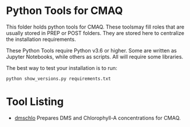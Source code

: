 Python Tools for CMAQ
=====================

This folder holds python tools for CMAQ. These toolsmay fill roles that are
usually stored in PREP or POST folders. They are stored here to centralize the
installation requirements.

These Python Tools require Python v3.6 or higher. Some are written as Jupyter
Notebooks, while others as scripts. All will require some libraries.

The best way to test your installation is to run:

`python show_versions.py requirements.txt`


Tool Listing
============

* [dmschlo](dmschlo/README.md) Prepares DMS and Chlorophyll-A concentrations for CMAQ.
